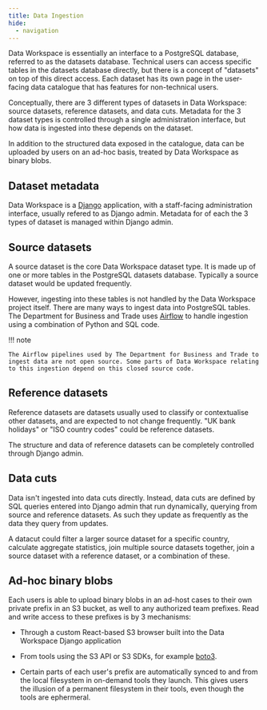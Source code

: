 ```yaml
---
title: Data Ingestion
hide:
  - navigation
---
```


Data Workspace is essentially an interface to a PostgreSQL database, referred to as the datasets database. Technical users can access specific tables in the datasets database directly, but there is a concept of "datasets" on top of this direct access. Each dataset has its own page in the user-facing data catalogue that has features for non-technical users.

Conceptually, there are 3 different types of datasets in Data Workspace: source datasets, reference datasets, and data cuts. Metadata for the 3 dataset types is controlled through a single administration interface, but how data is ingested into these depends on the dataset.

In addition to the structured data exposed in the catalogue, data can be uploaded by users on an ad-hoc basis, treated by Data Workspace as binary blobs.


## Dataset metadata

Data Workspace is a [Django](https://www.djangoproject.com/) application, with a staff-facing administration interface, usually refered to as Django admin. Metadata for of each the 3 types of dataset is managed within Django admin.


## Source datasets

A source dataset is the core Data Workspace dataset type. It is made up of one or more tables in the PostgreSQL datasets database. Typically a source dataset would be updated frequently.

However, ingesting into these tables is not handled by the Data Workspace project itself. There are many ways to ingest data into PostgreSQL tables. The Department for Business and Trade uses [Airflow](https://airflow.apache.org/) to handle ingestion using a combination of Python and SQL code.

!!! note

    The Airflow pipelines used by The Department for Business and Trade to ingest data are not open source. Some parts of Data Workspace relating to this ingestion depend on this closed source code.


## Reference datasets

Reference datasets are datasets usually used to classify or contextualise other datasets, and are expected to not change frequently. "UK bank holidays" or "ISO country codes" could be reference datasets.

The structure and data of reference datasets can be completely controlled through Django admin.


## Data cuts

Data isn't ingested into data cuts directly. Instead, data cuts are defined by SQL queries entered into Django admin that run dynamically, querying from source and reference datasets. As such they update as frequently as the data they query from updates.

A datacut could filter a larger source dataset for a specific country, calculate aggregate statistics, join multiple source datasets together, join a source dataset with a reference dataset, or a combination of these.


## Ad-hoc binary blobs

Each users is able to upload binary blobs in an ad-host cases to their own private prefix in an S3 bucket, as well to any authorized team prefixes. Read and write access to these prefixes is by 3 mechanisms:

- Through a custom React-based S3 browser built into the Data Workspace Django application

- From tools using the S3 API or S3 SDKs, for example [boto3](https://boto3.amazonaws.com/v1/documentation/api/latest/reference/services/s3.html).

- Certain parts of each user's prefix are automatically synced to and from the local filesystem in on-demand tools they launch. This gives users the illusion of a permanent filesystem in their tools, even though the tools are ephermeral.
